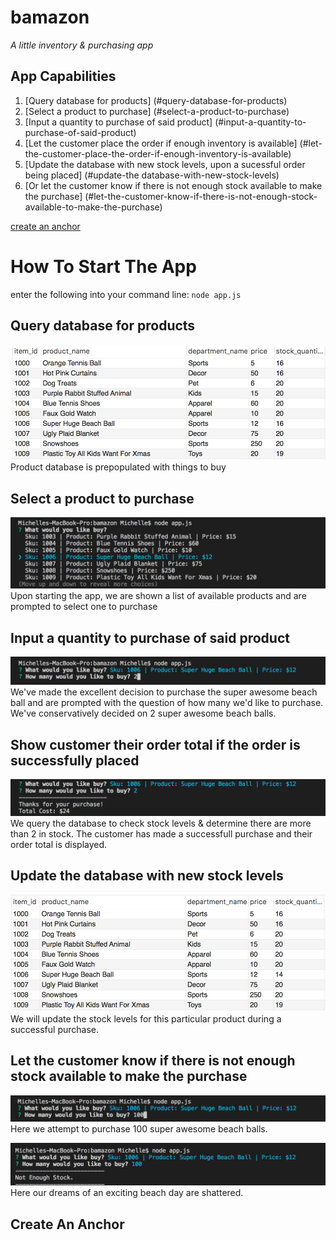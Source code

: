 # bamazon
*A little inventory & purchasing app*

## App Capabilities
1. [Query database for products] (#query-database-for-products)
2. [Select a product to purchase] (#select-a-product-to-purchase)
3. [Input a quantity to purchase of said product] (#input-a-quantity-to-purchase-of-said-product)
4. [Let the customer place the order if enough inventory is available] (#let-the-customer-place-the-order-if-enough-inventory-is-available)
5. [Update the database with new stock levels, upon a sucessful order being placed] (#update-the database-with-new-stock-levels)
6. [Or let the customer know if there is not enough stock available to make the purchase] (#let-the-customer-know-if-there-is-not-enough-stock-available-to-make-the-purchase)

[create an anchor](#anchors-in-markdown)


# How To Start The App
enter the following into your command line:
`node app.js`

## Query database for products
![show product database](/images/1.png)
Product database is prepopulated with things to buy

## Select a product to purchase
![get product list](/images/2.png)
Upon starting the app, we are shown a list of available products and are prompted to select one to purchase

## Input a quantity to purchase of said product
![purchasing a product](/images/3.png)
We've made the excellent decision to purchase the super awesome beach ball and are prompted with the question of how many we'd like to purchase. We've conservatively decided on 2 super awesome beach balls.

## Show customer their order total if the order is successfully placed
![purchasing a product](/images/4.png)
We query the database to check stock levels & determine there are more than 2 in stock. The customer has made a successfull purchase and their order total is displayed.

## Update the database with new stock levels
![update database](/images/5.png)
We will update the stock levels for this particular product during a successful purchase.

## Let the customer know if there is not enough stock available to make the purchase
![update database](/images/6.png)
Here we attempt to purchase 100 super awesome beach balls.

![update database](/images/7.png)
Here our dreams of an exciting beach day are shattered.

## Create An Anchor